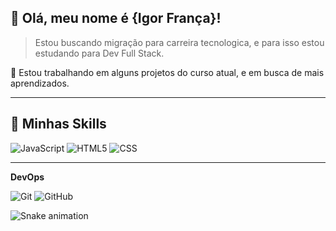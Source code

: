 ## 💜 Olá, meu nome é <strong>{Igor França}!</strong>

> Estou buscando migração para carreira tecnologica, e para isso estou estudando para Dev Full Stack.

🔭 Estou trabalhando em alguns projetos do curso atual, e em busca de mais aprendizados.

----

## 🚀 Minhas Skills

  ![JavaScript](https://img.shields.io/badge/-JavaScript-333333?style=flat&logo=javascript)
  ![HTML5](https://img.shields.io/badge/-HTML5-333333?style=flat&logo=HTML5)
  ![CSS](https://img.shields.io/badge/-CSS-333333?style=flat&logo=CSS3&logoColor=1572B6)
  
---

**DevOps**

  ![Git](https://img.shields.io/badge/-Git-333333?style=flat&logo=git)
  ![GitHub](https://img.shields.io/badge/-GitHub-333333?style=flat&logo=github)
  
  ![Snake animation](https://github.com/USERNAME/USERNAME/blob/output/github-contribution-grid-snake.svg)
